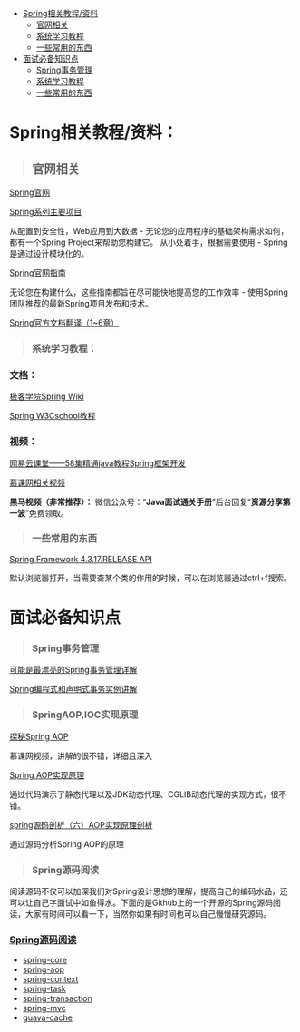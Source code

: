 * [Spring相关教程/资料](#Spring相关教程/资料)
    * [官网相关](#官网相关)
    * [系统学习教程](#系统学习教程)
    * [一些常用的东西](#一些常用的东西)
* [面试必备知识点](#面试必备知识点)
    * [Spring事务管理](#Spring事务管理)
    * [系统学习教程](#系统学习教程)
    * [一些常用的东西](#一些常用的东西)
    
# Spring相关教程/资料：

> ## 官网相关

 [Spring官网](https://spring.io/)

[Spring系列主要项目](https://spring.io/projects)

从配置到安全性，Web应用到大数据 - 无论您的应用程序的基础架构需求如何，都有一个Spring Project来帮助您构建它。 从小处着手，根据需要使用 - Spring是通过设计模块化的。

 [Spring官网指南](https://spring.io/guides)

无论您在构建什么，这些指南都旨在尽可能快地提高您的工作效率 - 使用Spring团队推荐的最新Spring项目发布和技术。

 [Spring官方文档翻译（1~6章）](https://blog.csdn.net/tangtong1/article/details/51326887)

> ###   系统学习教程：

### 文档：

 [极客学院Spring Wiki](http://wiki.jikexueyuan.com/project/spring/transaction-management.html)

 [Spring W3Cschool教程 ](https://www.w3cschool.cn/wkspring/f6pk1ic8.html)

### 视频：

[网易云课堂——58集精通java教程Spring框架开发](http://study.163.com/course/courseMain.htm?courseId=1004475015#/courseDetail?tab=1&35)

 [慕课网相关视频](https://www.imooc.com/)

**黑马视频（非常推荐）：**
微信公众号：“**Java面试通关手册**”后台回复“**资源分享第一波**”免费领取。

> ### 一些常用的东西

[Spring Framework 4.3.17.RELEASE API](https://docs.spring.io/spring/docs/4.3.17.RELEASE/javadoc-api/)

默认浏览器打开，当需要查某个类的作用的时候，可以在浏览器通过ctrl+f搜索。


# 面试必备知识点

> ### Spring事务管理

[可能是最漂亮的Spring事务管理详解](https://juejin.im/post/5b00c52ef265da0b95276091)

[Spring编程式和声明式事务实例讲解](https://juejin.im/post/5b010f27518825426539ba38)

> ### SpringAOP,IOC实现原理

[探秘Spring AOP](https://www.imooc.com/learn/869)

慕课网视频，讲解的很不错，详细且深入

[Spring AOP实现原理](http://www.cnblogs.com/puyangsky/p/6218925.html)

通过代码演示了静态代理以及JDK动态代理、CGLIB动态代理的实现方式，很不错。

[spring源码剖析（六）AOP实现原理剖析](https://blog.csdn.net/fighterandknight/article/details/51209822)

通过源码分析Spring AOP的原理



> ### Spring源码阅读

阅读源码不仅可以加深我们对Spring设计思想的理解，提高自己的编码水品，还可以让自己字面试中如鱼得水。下面的是Github上的一个开源的Spring源码阅读，大家有时间可以看一下，当然你如果有时间也可以自己慢慢研究源码。

###  [Spring源码阅读](https://github.com/seaswalker/Spring)
 - [spring-core](https://github.com/seaswalker/Spring/blob/master/note/Spring.md)
- [spring-aop](https://github.com/seaswalker/Spring/blob/master/note/spring-aop.md)
- [spring-context](https://github.com/seaswalker/Spring/blob/master/note/spring-context.md)
- [spring-task](https://github.com/seaswalker/Spring/blob/master/note/spring-task.md)
- [spring-transaction](https://github.com/seaswalker/Spring/blob/master/note/spring-transaction.md)
- [spring-mvc](https://github.com/seaswalker/Spring/blob/master/note/spring-mvc.md)
- [guava-cache](https://github.com/seaswalker/Spring/blob/master/note/guava-cache.md)
